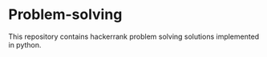 # Problem-solving
This repository contains hackerrank problem solving solutions implemented in python.
